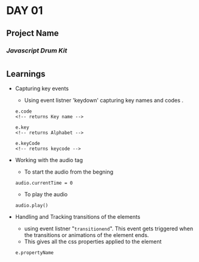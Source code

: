 # DAY 01
 
## Project Name
### <i>Javascript Drum Kit</i>
#
## Learnings 
* Capturing key events 
    * Using event listner 'keydown' capturing key names and codes .
     ```
     e.code 
     <!-- returns Key name -->

     e.key
     <!-- returns Alphabet -->

     e.keyCode
     <!-- returns keycode -->
     ```

* Working with the audio tag
    * To start the audio from the begning 
    ```
    audio.currentTime = 0
    ```
    * To play the audio
    ```
    audio.play() 
    ```

* Handling and Tracking transitions of the elements 
    * using event listner "<code>transitionend</code>".
    This event gets triggered when the transitions or animations of the element ends.
    * This gives all the css properties applied to the element
    ```
    e.propertyName
    ``` 